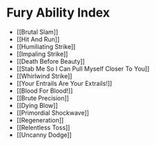 # Fury Ability Index

- [[Brutal Slam]]
- [[Hit And Run]]
- [[Humiliating Strike]]
- [[Impaling Strike]]
- [[Death Before Beauty]]
- [[Stab Me So I Can Pull Myself Closer To You]]
- [[Whirlwind Strike]]
- [[Your Entrails Are Your Extrails!]]
- [[Blood For Blood!]]
- [[Brute Precision]]
- [[Dying Blow]]
- [[Primordial Shockwave]]
- [[Regeneration]]
- [[Relentless Toss]]
- [[Uncanny Dodge]]
